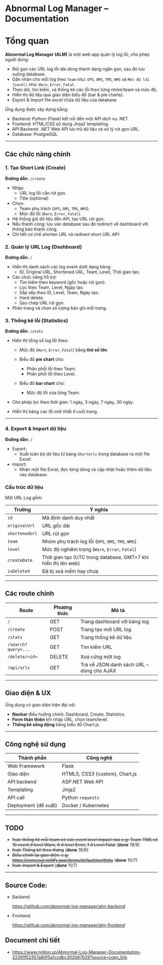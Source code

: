 # Abnormal Log Manager – Documentation

# Tổng quan

**Abnormal Log Manager (ALM)** là một web app quản lý log lỗi, cho phép người dùng:

- Rút gọn các URL log lỗi dài dòng thành dạng ngắn gọn, sau đó lưu xuống database.
- Gắn nhãn cho mỗi log theo `Team` như: `OPS`, `OMS`, `TMS`, `WMS` và `Mức độ lỗi (Level)` như: `Warn`, `Error`, `Fatal`.
- Theo dõi, tìm kiếm, và thống kê các lỗi theo từng nhóm/team và mức độ.
- Hiển thị dữ liệu qua giao diện biểu đồ (bar & pie charts).
- Export & Import file excel chứa dữ liệu của database

Ứng dụng được xây dựng bằng:

- Backend: Python (Flask) kết nối đến một API dịch vụ .NET.
- Frontend: HTML/CSS sử dụng Jinja2 templating.
- API Backend: .NET Web API lưu trữ dữ liệu và xử lý rút gọn URL.
- Database: PostgreSQL

---

## Các chức năng chính

### 1. Tạo Short Link (Create)



**Đường dẫn**: `/create`

- Nhập:
    - URL log lỗi cần rút gọn.
    - Title (optional)
- Chọn:
    - Team phụ trách (`OPS`, `OMS`, `TMS`, `WMS`).
    - Mức độ lỗi (`Warn`, `Error`, `Fatal`).
- Hệ thống gửi dữ liệu đến API, tạo URL rút gọn.
- Nếu thành công: lưu vào database sau đó redirect về dashboard với thông báo thành công.
- Chi tiết cơ chế shorten URL và redirect short URL API:
    
    
    

### 2. Quản lý URL Log (Dashboard)



**Đường dẫn**: `/`

- Hiển thị danh sách các log event dưới dạng bảng:
    - ID, Original URL, Shortened URL, Team, Level, Thời gian tạo.
- Các chức năng hỗ trợ:
    - Tìm kiếm theo keyword (gốc hoặc rút gọn).
    - Lọc theo Team, Level, Ngày tạo.
    - Sắp xếp theo ID, Level, Team, Ngày tạo.
    - Hard delete.
    - Sao chép URL rút gọn.
- Phân trang và chọn số lượng bản ghi mỗi trang.

### 3. Thống kê lỗi (Statistics)

**Đường dẫn**: `/stats`

- Hiển thị tổng số log lỗi theo:
    - Mức độ (`Warn`, `Error`, `Fatal`) bằng **thẻ số lớn**.
    
    
    
    - Biểu đồ **pie chart** cho:
        - Phân phối lỗi theo Team.
        - Phân phối lỗi theo Level.
    
    
    
    - Biểu đồ **bar chart** cho:
        - Mức độ lỗi của từng Team.
    
    
    
- Cho phép lọc theo thời gian: 1 ngày, 3 ngày, 7 ngày, 30 ngày.
    
    
    
- Hiển thị bảng các lỗi mới nhất ở cuối trang.



---

### 4. Export & Import dữ liệu



**Đường dẫn:** `/`

- Export:
    - Xuất toàn bộ dữ liệu từ bảng `ShortUrls` trong database ra một file Excel:
- Import:
    - Nhận một file Excel, đọc từng dòng và cập nhật hoặc thêm dữ liệu vào database.

### Cấu trúc dữ liệu

Một URL Log gồm:

| Trường | Ý nghĩa |
| --- | --- |
| `id` | Mã định danh duy nhất |
| `originalUrl` | URL gốc dài |
| `shortenedUrl` | URL rút gọn |
| `team` | Nhóm phụ trách log lỗi (`OPS`, `OMS`, `TMS`, `WMS`) |
| `level` | Mức độ nghiêm trọng (`Warn`, `Error`, `Fatal`) |
| `createDate` | Thời gian tạo (UTC trong database, GMT+7 khi hiển thị lên web) |
| `isDeleted` | Đã bị xoá mềm hay chưa |

---

## Các route chính

| Route | Phương thức | Mô tả |
| --- | --- | --- |
| `/` | GET | Trang dashboard với bảng log |
| `/create` | POST | Trang tạo mới URL log |
| `/stats` | GET | Trang thống kê dữ liệu |
| `/search?query=...` | GET | Tìm kiếm URL |
| `/delete/<id>` | DELETE | Xoá cứng một log |
| `/api/urls` | GET | Trả về JSON danh sách URL – dùng cho AJAX |

---

## Giao diện & UX

Ứng dụng có giao diện hiện đại với:

- **Navbar** điều hướng chính: Dashboard, Create, Statistics.
- **Form thân thiện** khi nhập URL, chọn team/level.
- **Thống kê sống động** bằng biểu đồ Chart.js.

---

## Công nghệ sử dụng

| Thành phần | Công nghệ |
| --- | --- |
| Web Framework | Flask |
| Giao diện | HTML5, CSS3 (custom), Chart.js |
| API backend | ASP.NET Web API |
| Templating | Jinja2 |
| API call | Python `requests` |
| Deployment (đề xuất) | Docker / Kubernetes |

---

## TODO

- ~~feat: thống kê mỗi team có các event level impact nào
e.g: Team TMS có 10 event ở level Warn, 6 ở level Error, 1 ở Level Fatal~~ (**done** 19/6)
- ~~feat: Thống kê theo tháng~~ (**done** 19/6)
- ~~Điều chỉnh lại giao diện: e.g: https://comeout.netlify.app/demo/default/portfolio~~ (**done** 10/7)
- ~~feat: Import & Export~~ (**done** 11/7)

---

## Source Code:

- Backend
    
    https://github.com/abnormal-log-manager/alm-backend
    
- Frontend
    
    https://github.com/abnormal-log-manager/alm-frontend

## Document chi tiết
- https://www.notion.so/Abnormal-Log-Manager-Documentation-22391f52357a80f5a1ccdbc302b87629?source=copy_link
